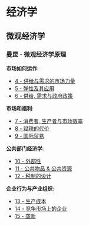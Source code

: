 # 经济学

## 微观经济学

### 曼昆 - 微观经济学原理

**市场如何运作**:

- [4 - 供给与需求的市场力量](./曼昆经济学原理-微观/04-供给与需求的市场力量.md)
- [5 - 弹性及其应用](./曼昆经济学原理-微观/05-弹性及其应用.md)
- [6 - 供给, 需求与政府政策](./曼昆经济学原理-微观/06-供给&需求与政府政策.md)

**市场和福利**:

- [7 - 消费者, 生产者与市场效率](./曼昆经济学原理-微观/07-消费者&生产者与市场效率.md)
- [8 - 赋税的代价](./曼昆经济学原理-微观/08-赋税的代价.md)
- [9 - 国际贸易](./曼昆经济学原理-微观/09-国际贸易.md)

**公共部门经济学**:

- [10 - 外部性](./曼昆经济学原理-微观/10-外部性.md)
- [11 - 公共物品 & 公共资源](./曼昆经济学原理-微观/11-公共物品和公共资源.md)
- [12 - 税制的设计](./曼昆经济学原理-微观/12-税制的设计.md)

**企业行为与产业组织**:

- [13 - 生产成本](./曼昆经济学原理-微观/13-生产成本.md)
- [14 - 竞争市场上的企业](./曼昆经济学原理-微观/14-竞争市场上的企业.md)
- [15 - 垄断](./曼昆经济学原理-微观/15-垄断.md)
